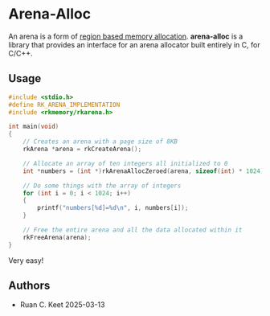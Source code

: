 # Arena-Alloc
An arena is a form of [region based memory allocation](https://en.wikipedia.org/wiki/Region-based_memory_management). <b>arena-alloc</b> is a library that provides an interface for an arena allocator built entirely in C, for C/C++.

## Usage

```c
#include <stdio.h>
#define RK_ARENA_IMPLEMENTATION
#include <rkmemory/rkarena.h>

int main(void)
{
    // Creates an arena with a page size of 8KB
    rkArena *arena = rkCreateArena();

    // Allocate an array of ten integers all initialized to 0
    int *numbers = (int *)rkArenaAllocZeroed(arena, sizeof(int) * 1024);

    // Do some things with the array of integers
    for (int i = 0; i < 1024; i++)
    {
        printf("numbers[%d]=%d\n", i, numbers[i]);
    }

    // Free the entire arena and all the data allocated within it
    rkFreeArena(arena);
}
```

Very easy!

## Authors
- Ruan C. Keet
  2025-03-13

